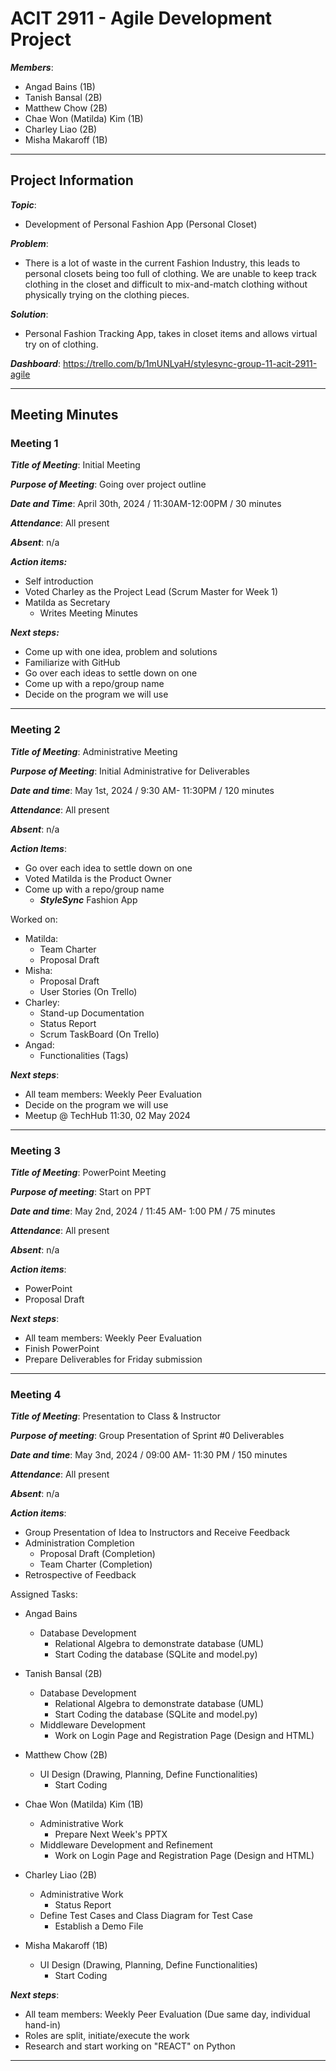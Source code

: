 # ACIT 2911 - Agile Development Project

**_Members_**:
- Angad Bains (1B)
- Tanish Bansal (2B)
- Matthew Chow (2B)
- Chae Won (Matilda) Kim (1B)
- Charley Liao (2B)
- Misha Makaroff (1B)

---
## Project Information

**_Topic_**:
- Development of Personal Fashion App (Personal Closet)

**_Problem_**:

- There is a lot of waste in the current Fashion Industry, this leads to personal closets being too full of clothing. We are unable to keep track clothing in the closet and difficult to mix-and-match clothing without physically trying on the clothing pieces.

**_Solution_**:

- Personal Fashion Tracking App, takes in closet items and allows virtual try on of clothing.

**_Dashboard_**:
https://trello.com/b/1mUNLyaH/stylesync-group-11-acit-2911-agile

---

## Meeting Minutes

### Meeting 1

**_Title of Meeting_**: Initial Meeting

**_Purpose of Meeting_**: Going over project outline

**_Date and Time_**: April 30th, 2024 / 11:30AM-12:00PM / 30 minutes

**_Attendance_**: All present

**_Absent_**: n/a

**_Action items:_**
- Self introduction
- Voted Charley as the Project Lead (Scrum Master for Week 1)
- Matilda as Secretary
    - Writes Meeting Minutes

**_Next steps:_**
- Come up with one idea, problem and solutions
- Familiarize with GitHub
- Go over each ideas to settle down on one
- Come up with a repo/group name
- Decide on the program we will use

---

### Meeting 2

**_Title of Meeting_**:  Administrative Meeting

**_Purpose of Meeting_**: Initial Administrative for Deliverables

**_Date and time_**: May 1st, 2024 / 9:30 AM- 11:30PM / 120 minutes

**_Attendance_**: All present

**_Absent_**: n/a

**_Action Items_**:
- Go over each idea to settle down on one
- Voted Matilda is the Product Owner
- Come up with a repo/group name
    - **_StyleSync_** Fashion App

Worked on:
- Matilda:
    - Team Charter
    - Proposal Draft
- Misha:
    - Proposal Draft
    - User Stories (On Trello)
- Charley:
    - Stand-up Documentation
    - Status Report
    - Scrum TaskBoard (On Trello)
- Angad:
    - Functionalities (Tags)

**_Next steps_**:
- All team members: Weekly Peer Evaluation
- Decide on the program we will use
- Meetup @ TechHub 11:30, 02 May 2024

---

### Meeting 3

**_Title of Meeting_**:  PowerPoint Meeting

**_Purpose of meeting_**: Start on PPT

**_Date and time_**: May 2nd, 2024 / 11:45 AM- 1:00 PM / 75 minutes

**_Attendance_**: All present

**_Absent_**: n/a

**_Action items_**:
- PowerPoint
- Proposal Draft

**_Next steps_**:
- All team members: Weekly Peer Evaluation
- Finish PowerPoint
- Prepare Deliverables for Friday submission

---

### Meeting 4

**_Title of Meeting_**:  Presentation to Class & Instructor

**_Purpose of meeting_**: Group Presentation of Sprint #0 Deliverables

**_Date and time_**: May 3nd, 2024 / 09:00 AM- 11:30 PM / 150 minutes

**_Attendance_**: All present

**_Absent_**: n/a

**_Action items_**:
- Group Presentation of Idea to Instructors and Receive Feedback
- Administration Completion
    - Proposal Draft (Completion)
    - Team Charter (Completion)
- Retrospective of Feedback


Assigned Tasks:

- Angad Bains
    - Database Development
        - Relational Algebra to demonstrate database (UML)
        - Start Coding the database (SQLite and model.py)

- Tanish Bansal (2B)
    - Database Development
        - Relational Algebra to demonstrate database (UML)
        - Start Coding the database (SQLite and model.py)
    - Middleware Development
        - Work on Login Page and Registration Page (Design and HTML)

- Matthew Chow (2B)
    - UI Design (Drawing, Planning, Define Functionalities)
        - Start Coding

- Chae Won (Matilda) Kim (1B)
    - Administrative Work
        - Prepare Next Week's PPTX
    - Middleware Development and Refinement
        - Work on Login Page and Registration Page (Design and HTML)

- Charley Liao (2B)
    - Administrative Work
        - Status Report
    - Define Test Cases and Class Diagram for Test Case
        - Establish a Demo File

- Misha Makaroff (1B)
    - UI Design (Drawing, Planning, Define Functionalities)
        - Start Coding


**_Next steps_**:
- All team members: Weekly Peer Evaluation (Due same day, individual hand-in)
- Roles are split, initiate/execute the work
- Research and start working on "REACT" on Python

---

